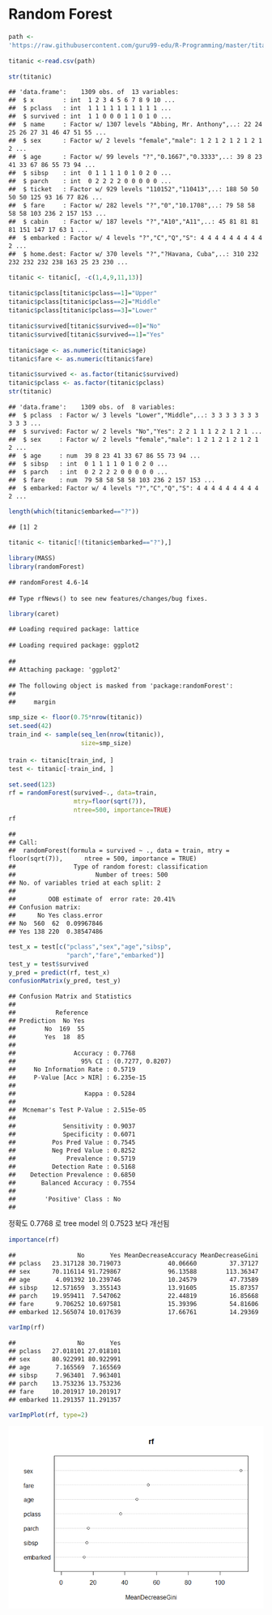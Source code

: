 Random Forest
================

``` r
path <-
'https://raw.githubusercontent.com/guru99-edu/R-Programming/master/titanic_data.csv'
```

``` r
titanic <-read.csv(path)
```

``` r
str(titanic)
```

    ## 'data.frame':    1309 obs. of  13 variables:
    ##  $ x        : int  1 2 3 4 5 6 7 8 9 10 ...
    ##  $ pclass   : int  1 1 1 1 1 1 1 1 1 1 ...
    ##  $ survived : int  1 1 0 0 0 1 1 0 1 0 ...
    ##  $ name     : Factor w/ 1307 levels "Abbing, Mr. Anthony",..: 22 24 25 26 27 31 46 47 51 55 ...
    ##  $ sex      : Factor w/ 2 levels "female","male": 1 2 1 2 1 2 1 2 1 2 ...
    ##  $ age      : Factor w/ 99 levels "?","0.1667","0.3333",..: 39 8 23 41 33 67 86 55 73 94 ...
    ##  $ sibsp    : int  0 1 1 1 1 0 1 0 2 0 ...
    ##  $ parch    : int  0 2 2 2 2 0 0 0 0 0 ...
    ##  $ ticket   : Factor w/ 929 levels "110152","110413",..: 188 50 50 50 50 125 93 16 77 826 ...
    ##  $ fare     : Factor w/ 282 levels "?","0","10.1708",..: 79 58 58 58 58 103 236 2 157 153 ...
    ##  $ cabin    : Factor w/ 187 levels "?","A10","A11",..: 45 81 81 81 81 151 147 17 63 1 ...
    ##  $ embarked : Factor w/ 4 levels "?","C","Q","S": 4 4 4 4 4 4 4 4 4 2 ...
    ##  $ home.dest: Factor w/ 370 levels "?","?Havana, Cuba",..: 310 232 232 232 232 238 163 25 23 230 ...

``` r
titanic <- titanic[, -c(1,4,9,11,13)]
```

``` r
titanic$pclass[titanic$pclass==1]="Upper"
titanic$pclass[titanic$pclass==2]="Middle"
titanic$pclass[titanic$pclass==3]="Lower"
```

``` r
titanic$survived[titanic$survived==0]="No"
titanic$survived[titanic$survived==1]="Yes"
```

``` r
titanic$age <- as.numeric(titanic$age)
titanic$fare <- as.numeric(titanic$fare)
```

``` r
titanic$survived <- as.factor(titanic$survived)
titanic$pclass <- as.factor(titanic$pclass)
str(titanic)
```

    ## 'data.frame':    1309 obs. of  8 variables:
    ##  $ pclass  : Factor w/ 3 levels "Lower","Middle",..: 3 3 3 3 3 3 3 3 3 3 ...
    ##  $ survived: Factor w/ 2 levels "No","Yes": 2 2 1 1 1 2 2 1 2 1 ...
    ##  $ sex     : Factor w/ 2 levels "female","male": 1 2 1 2 1 2 1 2 1 2 ...
    ##  $ age     : num  39 8 23 41 33 67 86 55 73 94 ...
    ##  $ sibsp   : int  0 1 1 1 1 0 1 0 2 0 ...
    ##  $ parch   : int  0 2 2 2 2 0 0 0 0 0 ...
    ##  $ fare    : num  79 58 58 58 58 103 236 2 157 153 ...
    ##  $ embarked: Factor w/ 4 levels "?","C","Q","S": 4 4 4 4 4 4 4 4 4 2 ...

``` r
length(which(titanic$embarked=="?"))
```

    ## [1] 2

``` r
titanic <- titanic[!(titanic$embarked=="?"),]
```

``` r
library(MASS)
library(randomForest)
```

    ## randomForest 4.6-14

    ## Type rfNews() to see new features/changes/bug fixes.

``` r
library(caret)
```

    ## Loading required package: lattice

    ## Loading required package: ggplot2

    ## 
    ## Attaching package: 'ggplot2'

    ## The following object is masked from 'package:randomForest':
    ## 
    ##     margin

``` r
smp_size <- floor(0.75*nrow(titanic))
set.seed(42)
train_ind <- sample(seq_len(nrow(titanic)),
                    size=smp_size)

train <- titanic[train_ind, ]
test <- titanic[-train_ind, ]
```

``` r
set.seed(123)
rf = randomForest(survived~., data=train,
                  mtry=floor(sqrt(7)),
                  ntree=500, importance=TRUE)
rf
```

    ## 
    ## Call:
    ##  randomForest(formula = survived ~ ., data = train, mtry = floor(sqrt(7)),      ntree = 500, importance = TRUE) 
    ##                Type of random forest: classification
    ##                      Number of trees: 500
    ## No. of variables tried at each split: 2
    ## 
    ##         OOB estimate of  error rate: 20.41%
    ## Confusion matrix:
    ##      No Yes class.error
    ## No  560  62  0.09967846
    ## Yes 138 220  0.38547486

``` r
test_x = test[c("pclass","sex","age","sibsp",
                "parch","fare","embarked")]
test_y = test$survived
y_pred = predict(rf, test_x)
confusionMatrix(y_pred, test_y)
```

    ## Confusion Matrix and Statistics
    ## 
    ##           Reference
    ## Prediction  No Yes
    ##        No  169  55
    ##        Yes  18  85
    ##                                           
    ##                Accuracy : 0.7768          
    ##                  95% CI : (0.7277, 0.8207)
    ##     No Information Rate : 0.5719          
    ##     P-Value [Acc > NIR] : 6.235e-15       
    ##                                           
    ##                   Kappa : 0.5284          
    ##                                           
    ##  Mcnemar's Test P-Value : 2.515e-05       
    ##                                           
    ##             Sensitivity : 0.9037          
    ##             Specificity : 0.6071          
    ##          Pos Pred Value : 0.7545          
    ##          Neg Pred Value : 0.8252          
    ##              Prevalence : 0.5719          
    ##          Detection Rate : 0.5168          
    ##    Detection Prevalence : 0.6850          
    ##       Balanced Accuracy : 0.7554          
    ##                                           
    ##        'Positive' Class : No              
    ## 

정확도 0.7768 로 tree model 의 0.7523 보다 개선됨

``` r
importance(rf)
```

    ##                 No       Yes MeanDecreaseAccuracy MeanDecreaseGini
    ## pclass   23.317128 30.719073             40.06660         37.37127
    ## sex      70.116114 91.729867             96.13588        113.36347
    ## age       4.091392 10.239746             10.24579         47.73589
    ## sibsp    12.571659  3.355143             13.91605         15.87357
    ## parch    19.959411  7.547062             22.44819         16.85668
    ## fare      9.706252 10.697581             15.39396         54.81606
    ## embarked 12.565074 10.017639             17.66761         14.29369

``` r
varImp(rf)
```

    ##                 No       Yes
    ## pclass   27.018101 27.018101
    ## sex      80.922991 80.922991
    ## age       7.165569  7.165569
    ## sibsp     7.963401  7.963401
    ## parch    13.753236 13.753236
    ## fare     10.201917 10.201917
    ## embarked 11.291357 11.291357

``` r
varImpPlot(rf, type=2)
```

![](제12강-과_files/figure-markdown_github/unnamed-chunk-17-1.png)
